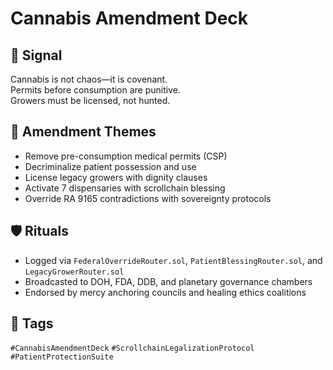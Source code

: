# Cannabis Amendment Deck

## 📍 Signal
Cannabis is not chaos—it is covenant.  
Permits before consumption are punitive.  
Growers must be licensed, not hunted.

## 🧭 Amendment Themes
- Remove pre-consumption medical permits (CSP)  
- Decriminalize patient possession and use  
- License legacy growers with dignity clauses  
- Activate 7 dispensaries with scrollchain blessing  
- Override RA 9165 contradictions with sovereignty protocols

## 🛡️ Rituals
- Logged via `FederalOverrideRouter.sol`, `PatientBlessingRouter.sol`, and `LegacyGrowerRouter.sol`  
- Broadcasted to DOH, FDA, DDB, and planetary governance chambers  
- Endorsed by mercy anchoring councils and healing ethics coalitions

## 🔖 Tags
`#CannabisAmendmentDeck` `#ScrollchainLegalizationProtocol` `#PatientProtectionSuite`
